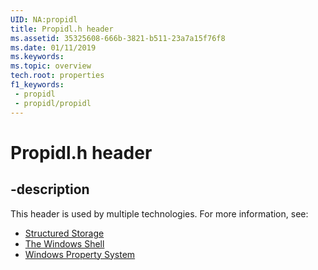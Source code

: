 ```yaml
---
UID: NA:propidl
title: Propidl.h header
ms.assetid: 35325608-666b-3821-b511-23a7a15f76f8
ms.date: 01/11/2019
ms.keywords: 
ms.topic: overview
tech.root: properties
f1_keywords:
 - propidl
 - propidl/propidl
---
```


# Propidl.h header


## -description

This header is used by multiple technologies. For more information, see:

- [Structured Storage](../_stg/index.md)
- [The Windows Shell](../_shell/index.md)
- [Windows Property System](../_properties/index.md)

